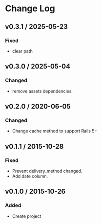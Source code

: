# Change Log

## v0.3.1 / 2025-05-23
### Fixed
- clear path

## v0.3.0 / 2025-05-04
### Changed
- remove assets dependencies.

## v0.2.0 / 2020-06-05
### Changed
- Change cache method to support Rails 5+

## v0.1.1 / 2015-10-28
### Fixed
- Prevent delivery_method changed.
- Add date column.

## v0.1.0 / 2015-10-26
### Added
- Create project
